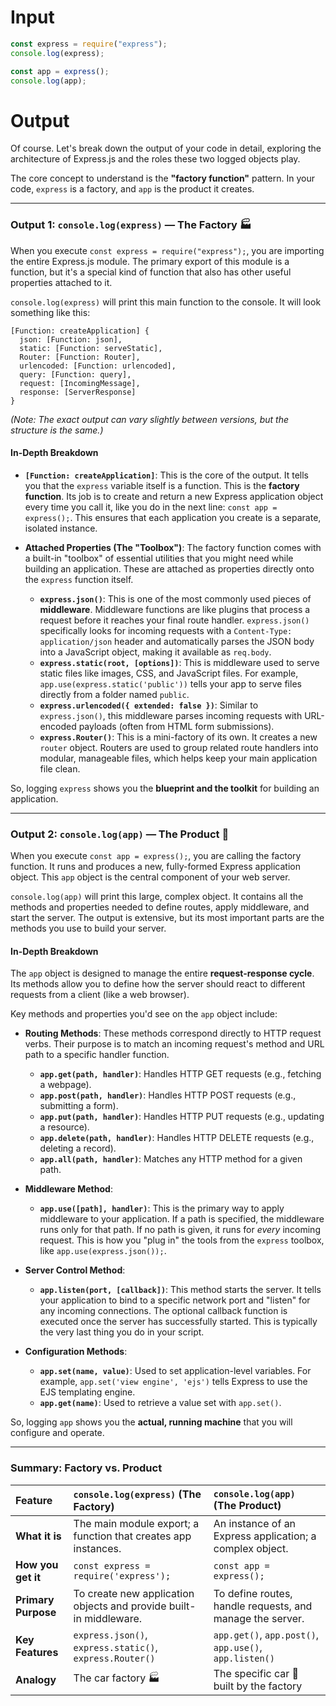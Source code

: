 # Input

```javascript
const express = require("express");
console.log(express);

const app = express();
console.log(app);
```

# Output

Of course. Let's break down the output of your code in detail, exploring the architecture of Express.js and the roles these two logged objects play.

The core concept to understand is the **"factory function"** pattern. In your code, `express` is a factory, and `app` is the product it creates.

---

### Output 1: `console.log(express)` — The Factory 🏭

When you execute `const express = require("express");`, you are importing the entire Express.js module. The primary export of this module is a function, but it's a special kind of function that also has other useful properties attached to it.

`console.log(express)` will print this main function to the console. It will look something like this:

```
[Function: createApplication] {
  json: [Function: json],
  static: [Function: serveStatic],
  Router: [Function: Router],
  urlencoded: [Function: urlencoded],
  query: [Function: query],
  request: [IncomingMessage],
  response: [ServerResponse]
}
```

_(Note: The exact output can vary slightly between versions, but the structure is the same.)_

#### In-Depth Breakdown

- **`[Function: createApplication]`**: This is the core of the output. It tells you that the `express` variable itself is a function. This is the **factory function**. Its job is to create and return a new Express application object every time you call it, like you do in the next line: `const app = express();`. This ensures that each application you create is a separate, isolated instance.

- **Attached Properties (The "Toolbox")**: The factory function comes with a built-in "toolbox" of essential utilities that you might need while building an application. These are attached as properties directly onto the `express` function itself.

  - **`express.json()`**: This is one of the most commonly used pieces of **middleware**. Middleware functions are like plugins that process a request before it reaches your final route handler. `express.json()` specifically looks for incoming requests with a `Content-Type: application/json` header and automatically parses the JSON body into a JavaScript object, making it available as `req.body`.
  - **`express.static(root, [options])`**: This is middleware used to serve static files like images, CSS, and JavaScript files. For example, `app.use(express.static('public'))` tells your app to serve files directly from a folder named `public`.
  - **`express.urlencoded({ extended: false })`**: Similar to `express.json()`, this middleware parses incoming requests with URL-encoded payloads (often from HTML form submissions).
  - **`express.Router()`**: This is a mini-factory of its own. It creates a new `router` object. Routers are used to group related route handlers into modular, manageable files, which helps keep your main application file clean.

So, logging `express` shows you the **blueprint and the toolkit** for building an application.

---

### Output 2: `console.log(app)` — The Product 🚗

When you execute `const app = express();`, you are calling the factory function. It runs and produces a new, fully-formed Express application object. This `app` object is the central component of your web server.

`console.log(app)` will print this large, complex object. It contains all the methods and properties needed to define routes, apply middleware, and start the server. The output is extensive, but its most important parts are the methods you use to build your server.

#### In-Depth Breakdown

The `app` object is designed to manage the entire **request-response cycle**. Its methods allow you to define how the server should react to different requests from a client (like a web browser).

Key methods and properties you'd see on the `app` object include:

- **Routing Methods**: These methods correspond directly to HTTP request verbs. Their purpose is to match an incoming request's method and URL path to a specific handler function.

  - **`app.get(path, handler)`**: Handles HTTP GET requests (e.g., fetching a webpage).
  - **`app.post(path, handler)`**: Handles HTTP POST requests (e.g., submitting a form).
  - **`app.put(path, handler)`**: Handles HTTP PUT requests (e.g., updating a resource).
  - **`app.delete(path, handler)`**: Handles HTTP DELETE requests (e.g., deleting a record).
  - **`app.all(path, handler)`**: Matches any HTTP method for a given path.

- **Middleware Method**:

  - **`app.use([path], handler)`**: This is the primary way to apply middleware to your application. If a path is specified, the middleware runs only for that path. If no path is given, it runs for _every_ incoming request. This is how you "plug in" the tools from the `express` toolbox, like `app.use(express.json());`.

- **Server Control Method**:

  - **`app.listen(port, [callback])`**: This method starts the server. It tells your application to bind to a specific network port and "listen" for any incoming connections. The optional callback function is executed once the server has successfully started. This is typically the very last thing you do in your script.

- **Configuration Methods**:

  - **`app.set(name, value)`**: Used to set application-level variables. For example, `app.set('view engine', 'ejs')` tells Express to use the EJS templating engine.
  - **`app.get(name)`**: Used to retrieve a value set with `app.set()`.

So, logging `app` shows you the **actual, running machine** that you will configure and operate.

---

### Summary: Factory vs. Product

| Feature             | `console.log(express)` (The Factory)                               | `console.log(app)` (The Product)                          |
| :------------------ | :----------------------------------------------------------------- | :-------------------------------------------------------- |
| **What it is**      | The main module export; a function that creates app instances.     | An instance of an Express application; a complex object.  |
| **How you get it**  | `const express = require('express');`                              | `const app = express();`                                  |
| **Primary Purpose** | To create new application objects and provide built-in middleware. | To define routes, handle requests, and manage the server. |
| **Key Features**    | `express.json()`, `express.static()`, `express.Router()`           | `app.get()`, `app.post()`, `app.use()`, `app.listen()`    |
| **Analogy**         | The car factory 🏭                                                 | The specific car 🚗 built by the factory                  |
